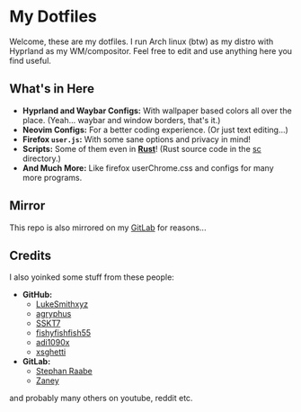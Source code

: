 # My Dotfiles

Welcome, these are my dotfiles. I run Arch linux (btw) as my distro with Hyprland as my WM/compositor. Feel free to edit and use anything here you find useful.

## What's in Here

- **Hyprland and Waybar Configs:** With wallpaper based colors all over the place. (Yeah... waybar and window borders, that's it.)
- **Neovim Configs:** For a better coding experience. (Or just text editing...)
- **Firefox `user.js`:** With some sane options and privacy in mind!
- **Scripts:** Some of them even in [**Rust**](https://youtu.be/LDU_Txk06tM?si=XyNZZpBwhdSF4-0Z&t=74)! (Rust source code in the [sc](sc/) directory.)
- **And Much More:** Like firefox userChrome.css and configs for many more programs.

## Mirror

This repo is also mirrored on my [GitLab](https://gitlab.com/vmkxyz/dotfiles/-/tree/master?ref_type=heads) for reasons...

## Credits

I also yoinked some stuff from these people:

- **GitHub:**
  - [LukeSmithxyz](https://github.com/LukeSmithxyz)
  - [agryphus](https://github.com/agryphus)
  - [SSKT7](https://github.com/SSKT7)
  - [fishyfishfish55](https://github.com/fishyfishfish55)
  - [adi1090x](https://github.com/adi1090x)
  - [xsghetti](https://github.com/xsghetti)
- **GitLab:**
  - [Stephan Raabe](https://gitlab.com/stephan.raabe)
  - [Zaney](https://gitlab.com/Zaney)

and probably many others on youtube, reddit etc.
